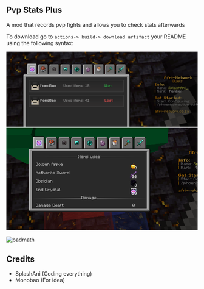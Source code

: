 ## Pvp Stats Plus

A mod that records pvp fights and allows you to check stats afterwards

To download go to  `actions-> build-> download artifact` your README using the following syntax:


![showcase](showcase/image.png)
![showcase](showcase/image1.png)



![badmath](https://img.shields.io/github/languages/top/lernantino/badmath)

## Credits
- SplashAni (Coding everything)
- Monobao (For idea)